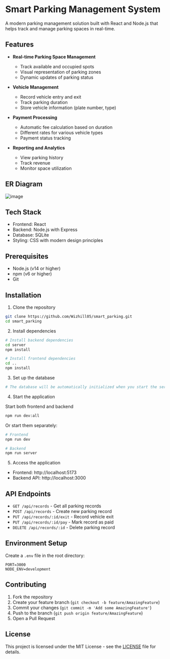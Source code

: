# Smart Parking Management System

A modern parking management solution built with React and Node.js that helps track and manage parking spaces in real-time.

## Features

- **Real-time Parking Space Management**

  - Track available and occupied spots
  - Visual representation of parking zones
  - Dynamic updates of parking status

- **Vehicle Management**

  - Record vehicle entry and exit
  - Track parking duration
  - Store vehicle information (plate number, type)

- **Payment Processing**

  - Automatic fee calculation based on duration
  - Different rates for various vehicle types
  - Payment status tracking

- **Reporting and Analytics**
  - View parking history
  - Track revenue
  - Monitor space utilization

## ER Diagram

![image](https://github.com/user-attachments/assets/db4f947b-650c-49ef-8ae6-8de205a9915c)

## Tech Stack

- Frontend: React
- Backend: Node.js with Express
- Database: SQLite
- Styling: CSS with modern design principles

## Prerequisites

- Node.js (v14 or higher)
- npm (v6 or higher)
- Git

## Installation

1. Clone the repository

```bash
git clone https://github.com/Wizhill05/smart_parking.git
cd smart_parking
```

2. Install dependencies

```bash
# Install backend dependencies
cd server
npm install

# Install frontend dependencies
cd ..
npm install
```

3. Set up the database

```bash
# The database will be automatically initialized when you start the server
```

4. Start the application

Start both frontend and backend

```bash
npm run dev:all
```

Or start them separately:

```bash
# Frontend
npm run dev

# Backend
npm run server
```

5. Access the application

- Frontend: http://localhost:5173
- Backend API: http://localhost:3000

## API Endpoints

- `GET /api/records` - Get all parking records
- `POST /api/records` - Create new parking record
- `PUT /api/records/:id/exit` - Record vehicle exit
- `PUT /api/records/:id/pay` - Mark record as paid
- `DELETE /api/records/:id` - Delete parking record

## Environment Setup

Create a `.env` file in the root directory:

```env
PORT=3000
NODE_ENV=development
```

## Contributing

1. Fork the repository
2. Create your feature branch (`git checkout -b feature/AmazingFeature`)
3. Commit your changes (`git commit -m 'Add some AmazingFeature'`)
4. Push to the branch (`git push origin feature/AmazingFeature`)
5. Open a Pull Request

## License

This project is licensed under the MIT License - see the [LICENSE](LICENSE) file for details.
